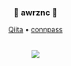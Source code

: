 <div align="center">
  <h3>🦀 awrznc 🦐</h3>
  <a target="_blank" href="https://qiita.com/awrznc">Qiita</a> •
  <a target="_blank" href="https://connpass.com/user/awrznc/">connpass</a>
  <br><br><br>
  <img src="https://github-readme-stats.vercel.app/api?username=awrznc&show_icons=true&hide_title=true" />
</div>


<!--
**awrznc/awrznc** is a ✨ _special_ ✨ repository because its `README.md` (this file) appears on your GitHub profile.

Here are some ideas to get you started:

- 🔭 I’m currently working on ...
- 🌱 I’m currently learning ...
- 👯 I’m looking to collaborate on ...
- 🤔 I’m looking for help with ...
- 💬 Ask me about ...
- 📫 How to reach me: ...
- 😄 Pronouns: ...
- ⚡ Fun fact: ...
-->
